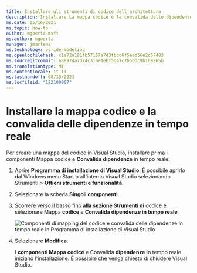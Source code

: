 ```yaml
---
title: Installare gli strumenti di codice dell'architettura
description: Installare La mappa codice e la convalida delle dipendenze in tempo reale.
ms.date: 05/16/2021
ms.topic: how-to
author: mgoertz-msft
ms.author: mgoertz
manager: jmartens
ms.technology: vs-ide-modeling
ms.openlocfilehash: c1a72a181fb57157a7d3fbcc6f5ead56e2c57483
ms.sourcegitcommit: 68897da7d74c31ae1ebf5d47c7b5ddc9b108265b
ms.translationtype: MT
ms.contentlocale: it-IT
ms.lasthandoff: 08/13/2021
ms.locfileid: "122100907"
---
```

# <a name="install-code-map-and-live-dependency-validation"></a>Installare la mappa codice e la convalida delle dipendenze in tempo reale

Per creare una mappa del codice in  Visual Studio, installare prima i componenti Mappa codice e **Convalida dipendenze** in tempo reale:

1. Aprire **Programma di installazione di Visual Studio**. È possibile aprirlo dal Windows menu Start o all'interno Visual Studio selezionando Strumenti  >  **Ottieni strumenti e funzionalità**.

1. Selezionare la scheda **Singoli componenti**.

1. Scorrere verso il basso fino **alla sezione Strumenti di** codice e selezionare Mappa **codice** e **Convalida dipendenze in tempo reale**.

   ![Componenti di mapping del codice e convalida delle dipendenze in tempo reale in Programma di installazione di Visual Studio](media/modeling-components.png)

1. Selezionare **Modifica**.

   I **componenti Mappa codice** e Convalida **dipendenze in** tempo reale iniziano l'installazione. È possibile che venga chiesto di chiudere Visual Studio.